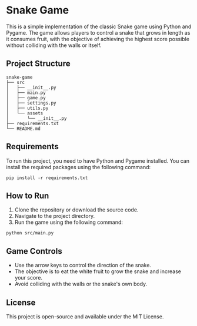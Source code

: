 # Snake Game

This is a simple implementation of the classic Snake game using Python and Pygame. The game allows players to control a snake that grows in length as it consumes fruit, with the objective of achieving the highest score possible without colliding with the walls or itself.

## Project Structure

```
snake-game
├── src
│   ├── __init__.py
│   ├── main.py
│   ├── game.py
│   ├── settings.py
│   ├── utils.py
│   └── assets
│       └── __init__.py
├── requirements.txt
└── README.md
```

## Requirements

To run this project, you need to have Python and Pygame installed. You can install the required packages using the following command:

```
pip install -r requirements.txt
```

## How to Run

1. Clone the repository or download the source code.
2. Navigate to the project directory.
3. Run the game using the following command:

```
python src/main.py
```

## Game Controls

- Use the arrow keys to control the direction of the snake.
- The objective is to eat the white fruit to grow the snake and increase your score.
- Avoid colliding with the walls or the snake's own body.

## License

This project is open-source and available under the MIT License.